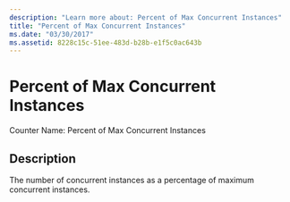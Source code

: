 ```yaml
---
description: "Learn more about: Percent of Max Concurrent Instances"
title: "Percent of Max Concurrent Instances"
ms.date: "03/30/2017"
ms.assetid: 8228c15c-51ee-483d-b28b-e1f5c0ac643b
---
```

# Percent of Max Concurrent Instances

Counter Name: Percent of Max Concurrent Instances  
  
## Description  

 The number of concurrent instances as a percentage of maximum concurrent instances.
